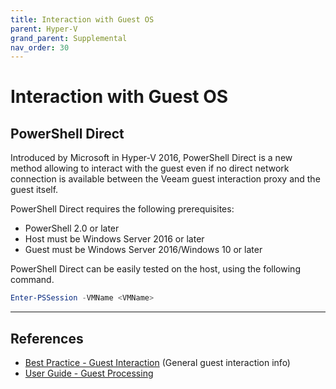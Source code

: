 ```yaml
---
title: Interaction with Guest OS
parent: Hyper-V
grand_parent: Supplemental
nav_order: 30
---
```


# Interaction with Guest OS

## PowerShell Direct

Introduced by Microsoft in Hyper-V 2016, PowerShell Direct is a new method allowing to interact with the guest even if no direct network connection is available between the Veeam guest interaction proxy and the guest itself.

PowerShell Direct requires the following prerequisites:

- PowerShell 2.0 or later
- Host must be Windows Server 2016 or later
- Guest must be Windows Server 2016/Windows 10 or later

PowerShell Direct can be easily tested on the host, using the following command.

```PowerShell
Enter-PSSession -VMName <VMName>
```

---

## References

- [Best Practice - Guest Interaction](../guestinteraction.md) (General guest interaction info)
- [User Guide - Guest Processing](https://helpcenter.veeam.com/docs/backup/hyperv/guest_processing.html)
